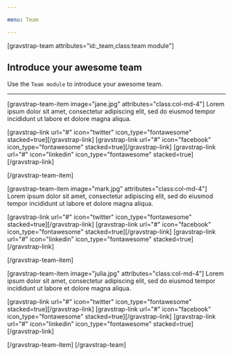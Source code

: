 ```yaml
---

menu: Team

---
```


[gravstrap-team attributes="id:_team,class:team module"]

## Introduce your awesome team
Use the `Team module` to introduce your awesome team.

___

[gravstrap-team-item image="jane.jpg" attributes="class:col-md-4"]
Lorem ipsum dolor sit amet, consectetur adipiscing elit, sed do eiusmod tempor incididunt ut labore et dolore magna aliqua.
<div class="item-social">
[gravstrap-link url="#" icon="twitter" icon_type="fontawesome" stacked=true][/gravstrap-link]
[gravstrap-link url="#" icon="facebook" icon_type="fontawesome" stacked=true][/gravstrap-link]
[gravstrap-link url="#" icon="linkedin" icon_type="fontawesome" stacked=true][/gravstrap-link]
</div>

[/gravstrap-team-item]

[gravstrap-team-item image="mark.jpg" attributes="class:col-md-4"]
Lorem ipsum dolor sit amet, consectetur adipiscing elit, sed do eiusmod tempor incididunt ut labore et dolore magna aliqua.
<div class="item-social">
[gravstrap-link url="#" icon="twitter" icon_type="fontawesome" stacked=true][/gravstrap-link]
[gravstrap-link url="#" icon="facebook" icon_type="fontawesome" stacked=true][/gravstrap-link]
[gravstrap-link url="#" icon="linkedin" icon_type="fontawesome" stacked=true][/gravstrap-link]
</div>

[/gravstrap-team-item]

[gravstrap-team-item image="julia.jpg" attributes="class:col-md-4"]
Lorem ipsum dolor sit amet, consectetur adipiscing elit, sed do eiusmod tempor incididunt ut labore et dolore magna aliqua.
<div class="item-social">
[gravstrap-link url="#" icon="twitter" icon_type="fontawesome" stacked=true][/gravstrap-link]
[gravstrap-link url="#" icon="facebook" icon_type="fontawesome" stacked=true][/gravstrap-link]
[gravstrap-link url="#" icon="linkedin" icon_type="fontawesome" stacked=true][/gravstrap-link]
</div>

[/gravstrap-team-item]
[/gravstrap-team]